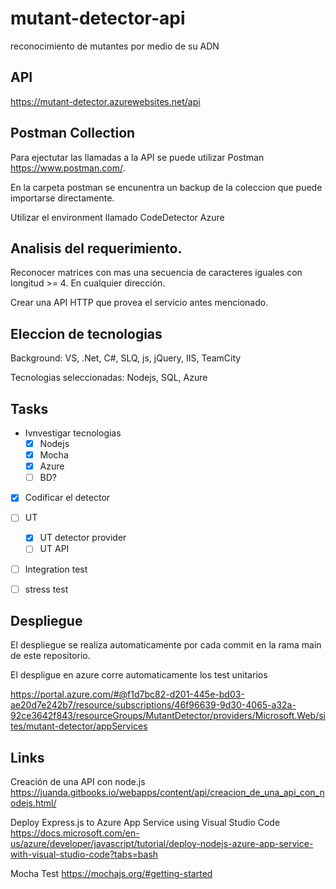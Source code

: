 # mutant-detector-api
reconocimiento de mutantes por medio de su ADN

## API
https://mutant-detector.azurewebsites.net/api

## Postman Collection
Para ejectutar las llamadas a la API se puede utilizar Postman https://www.postman.com/.

En la carpeta postman se encunentra un backup de la coleccion que  puede importarse directamente. 

Utilizar el environment llamado CodeDetector Azure

## Analisis del requerimiento.

Reconocer matrices con mas una secuencia de caracteres iguales con longitud >= 4. En cualquier dirección.

Crear una API HTTP que provea el servicio antes mencionado. 

## Eleccion de tecnologias

Background: VS, .Net, C#, SLQ, js, jQuery, IIS, TeamCity 

Tecnologias seleccionadas: Nodejs, SQL, Azure

## Tasks

* Ivnvestigar tecnologias
	+ [X] Nodejs 
	+ [X] Mocha 
	+ [X] Azure
	+ [ ] BD?

* [X] Codificar el detector
* [ ] UT
	+ [X] UT detector provider
	+ [ ] UT API
* [ ] Integration test
* [ ] stress test


## Despliegue

El despliegue se realiza automaticamente por cada commit en la rama main de este repositorio.

El despligue en azure corre automaticamente los test unitarios

https://portal.azure.com/#@f1d7bc82-d201-445e-bd03-ae20d7e242b7/resource/subscriptions/46f96639-9d30-4065-a32a-92ce3642f843/resourceGroups/MutantDetector/providers/Microsoft.Web/sites/mutant-detector/appServices

## Links

Creación de una API con node.js
https://juanda.gitbooks.io/webapps/content/api/creacion_de_una_api_con_nodejs.html/

Deploy Express.js to Azure App Service using Visual Studio Code
https://docs.microsoft.com/en-us/azure/developer/javascript/tutorial/deploy-nodejs-azure-app-service-with-visual-studio-code?tabs=bash

Mocha Test https://mochajs.org/#getting-started